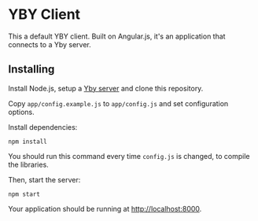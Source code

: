 # YBY Client

This a default YBY client. Built on Angular.js, it's an application that connects to a Yby server.

## Installing

Install Node.js, setup a [Yby server](http://github.com/oeco/yby-client) and clone this repository.

Copy `app/config.example.js` to `app/config.js` and set configuration options.

Install dependencies:

    npm install

You should run this command every time `config.js` is changed, to compile the libraries.

Then, start the server:

    npm start

Your application should be running at [http://localhost:8000](http://localhost:8000).
